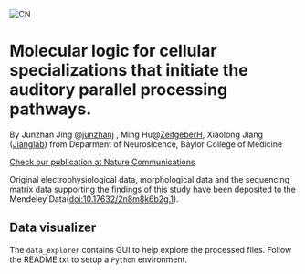![CN](https://user-images.githubusercontent.com/42681557/235717163-05d6f944-5921-4476-9aca-3baf474e5c8e.png)
# Molecular logic for cellular specializations that initiate the auditory parallel processing pathways.
By Junzhan Jing @[junzhanj](https://github.com/junzhanj) , Ming Hu@[ZeitgeberH](https://github.com/ZeitgeberH), Xiaolong Jiang ([Jianglab](https://xjianglab.org/)) from Deparment of Neurosicence, Baylor College of Medicine

[Check our publication at Nature Communications](https://doi.org/10.1038/s41467-024-55257-z)

Original electrophysiological data, morphological data and the sequencing matrix data supporting the findings of this study have been deposited to the Mendeley Data([doi:10.17632/2n8m8k6b2g.1](https://doi.org/10.17632/2n8m8k6b2g.1)).

## Data visualizer
The `data_explorer` contains GUI to help explore the processed files. Follow the README.txt to setup a `Python` environment. 




